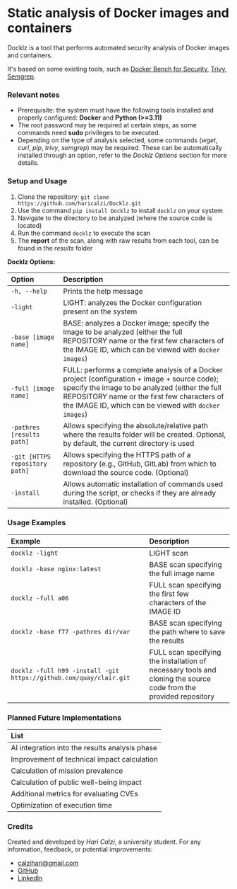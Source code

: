 # Static analysis of Docker images and containers
Docklz is a tool that performs automated security analysis of Docker images and containers.

It's based on some existing tools, such as [Docker Bench for Security](https://github.com/docker/docker-bench-security), [Trivy](https://github.com/aquasecurity/trivy), [Semgrep](https://github.com/semgrep/semgrep).

### Relevant notes
- Prerequisite: the system must have the following tools installed and properly configured: **Docker** and **Python (>=3.11)**
- The root password may be required at certain steps, as some commands need **sudo** privileges to be executed.
- Depending on the type of analysis selected, some commands (*wget*, *curl*, *pip*, *trivy*, *semgrep*) may be required. These can be automatically installed through an option, refer to the *Docklz Options* section for more details.

### Setup and Usage
1. Clone the repository: `git clone https://github.com/haricalzi/Docklz.git`
2. Use the command `pip install Docklz` to install `docklz` on your system
3. Navigate to the directory to be analyzed (where the source code is located)
4. Run the command `docklz` to execute the scan
5. The **report** of the scan, along with raw results from each tool, can be found in the *results* folder

**Docklz Options:**

| Option | Description |
|:---|:---|
| `-h, --help` | Prints the help message |
| `-light` | LIGHT: analyzes the Docker configuration present on the system |
| `-base [image name]` | BASE: analyzes a Docker image; specify the image to be analyzed (either the full REPOSITORY name or the first few characters of the IMAGE ID, which can be viewed with `docker images`) |
| `-full [image name]` | FULL: performs a complete analysis of a Docker project (configuration + image + source code); specify the image to be analyzed (either the full REPOSITORY name or the first few characters of the IMAGE ID, which can be viewed with `docker images`) |
| `-pathres [results path]` | Allows specifying the absolute/relative path where the results folder will be created. Optional, by default, the current directory is used |
| `-git [HTTPS repository path]` | Allows specifying the HTTPS path of a repository (e.g., GitHub, GitLab) from which to download the source code. (Optional) |
| `-install` | Allows automatic installation of commands used during the script, or checks if they are already installed. (Optional) |

### Usage Examples
| Example | Description |
|:---|:---|
| `docklz -light` | LIGHT scan |
| `docklz -base nginx:latest` | BASE scan specifying the full image name |
| `docklz -full a06` | FULL scan specifying the first few characters of the IMAGE ID |
| `docklz -base f77 -pathres dir/var` | BASE scan specifying the path where to save the results |
| `docklz -full h99 -install -git https://github.com/quay/clair.git` | FULL scan specifying the installation of necessary tools and cloning the source code from the provided repository |

### Planned Future Implementations
| List |
|:---|
| AI integration into the results analysis phase |
| Improvement of technical impact calculation |
| Calculation of mission prevalence |
| Calculation of public well-being impact |
| Additional metrics for evaluating CVEs |
| Optimization of execution time |

### Credits
Created and developed by *Hari Calzi*, a university student. For any information, feedback, or potential improvements:
- calzihari@gmail.com
- [GitHub](https://github.com/haricalzi)
- [LinkedIn](https://www.linkedin.com/in/haricalzi/)
